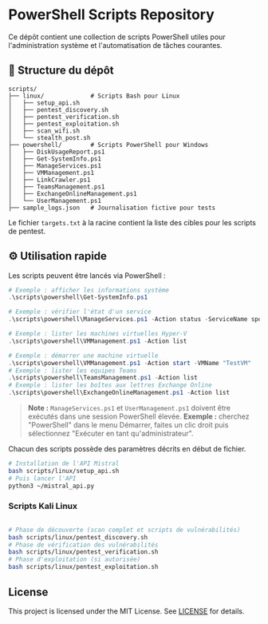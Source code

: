 # PowerShell Scripts Repository

Ce dépôt contient une collection de scripts PowerShell utiles pour l'administration système et l'automatisation de tâches courantes.

## 📂 Structure du dépôt

```
scripts/
├── linux/             # Scripts Bash pour Linux
│   ├── setup_api.sh
│   ├── pentest_discovery.sh
│   ├── pentest_verification.sh
│   ├── pentest_exploitation.sh
│   ├── scan_wifi.sh
│   └── stealth_post.sh
├── powershell/        # Scripts PowerShell pour Windows
│   ├── DiskUsageReport.ps1
│   ├── Get-SystemInfo.ps1
│   ├── ManageServices.ps1
│   ├── VMManagement.ps1
│   ├── LinkCrawler.ps1
│   ├── TeamsManagement.ps1
│   ├── ExchangeOnlineManagement.ps1
│   └── UserManagement.ps1
├── sample_logs.json   # Journalisation fictive pour tests
```

Le fichier `targets.txt` à la racine contient la liste des cibles pour les scripts de pentest.

## ⚙️ Utilisation rapide

Les scripts peuvent être lancés via PowerShell :

```powershell
# Exemple : afficher les informations système
.\scripts\powershell\Get-SystemInfo.ps1

# Exemple : vérifier l'état d'un service
.\scripts\powershell\ManageServices.ps1 -Action status -ServiceName spooler

# Exemple : lister les machines virtuelles Hyper-V
.\scripts\powershell\VMManagement.ps1 -Action list

# Exemple : démarrer une machine virtuelle
.\scripts\powershell\VMManagement.ps1 -Action start -VMName "TestVM"
# Exemple : lister les equipes Teams
.\scripts\powershell\TeamsManagement.ps1 -Action list
# Exemple : lister les boîtes aux lettres Exchange Online
.\scripts\powershell\ExchangeOnlineManagement.ps1 -Action list
```
> **Note :** `ManageServices.ps1` et `UserManagement.ps1` doivent être exécutés dans une session PowerShell élevée.
> **Exemple :** cherchez "PowerShell" dans le menu Démarrer, faites un clic droit puis sélectionnez "Exécuter en tant qu'administrateur".

Chacun des scripts possède des paramètres décrits en début de fichier.

```bash
# Installation de l'API Mistral
bash scripts/linux/setup_api.sh
# Puis lancer l'API
python3 ~/mistral_api.py
```

### Scripts Kali Linux

```bash

# Phase de découverte (scan complet et scripts de vulnérabilités)
bash scripts/linux/pentest_discovery.sh
# Phase de vérification des vulnérabilités
bash scripts/linux/pentest_verification.sh
# Phase d'exploitation (si autorisée)
bash scripts/linux/pentest_exploitation.sh
```

## License

This project is licensed under the MIT License. See [LICENSE](LICENSE) for details.
